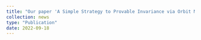 ```yaml
---
title: "Our paper 'A Simple Strategy to Provable Invariance via Orbit Mapping' was accepted at ACCV 2022!"
collection: news
type: "Publication"
date: 2022-09-18
---
```

